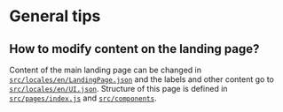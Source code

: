 # General tips

## How to modify content on the landing page?

Content of the main landing page can be changed in [`src/locales/en/LandingPage.json`](../src/locales/en/LandingPage.json) and the labels and other content go to [`src/locales/en/UI.json`](../src/locales/en/UI.json). Structure of this page is defined in [`src/pages/index.js`](../src/pages/index.js) and [`src/components`](../src/components).
